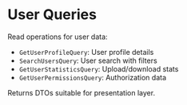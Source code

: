 # User Queries

Read operations for user data:
- `GetUserProfileQuery`: User profile details
- `SearchUsersQuery`: User search with filters
- `GetUserStatisticsQuery`: Upload/download stats
- `GetUserPermissionsQuery`: Authorization data

Returns DTOs suitable for presentation layer.